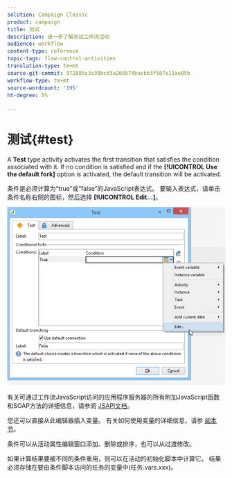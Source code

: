 ```yaml
---
solution: Campaign Classic
product: campaign
title: 测试
description: 进一步了解测试工作流活动
audience: workflow
content-type: reference
topic-tags: flow-control-activities
translation-type: tm+mt
source-git-commit: 972885c3a38bcd3a260574bacbb3f507e11ae05b
workflow-type: tm+mt
source-wordcount: '195'
ht-degree: 5%

---
```



# 测试{#test}

A **Test** type activity activates the first transition that satisfies the condition associated with it. If no condition is satisfied and if the **[!UICONTROL Use the default fork]** option is activated, the default transition will be activated.

条件是必须计算为“true”或“false”的JavaScript表达式。 要输入表达式，请单击条件名称右侧的图标，然后选择 **[!UICONTROL Edit...]**。

![](assets/edit_test.png)

有关可通过工作流JavaScript访问的应用程序服务器的所有附加JavaScript函数和SOAP方法的详细信息，请参阅 [JSAPI文档](https://docs.adobe.com/content/help/en/campaign-classic/technicalresources/api/index.html)。

您还可以直接从此编辑器插入变量。 有关如何使用变量的详细信息，请参 [阅本节](../../workflow/using/javascript-scripts-and-templates.md#variables)。

条件可以从活动属性编辑窗口添加、删除或排序，也可以从过渡修改。

如果计算结果要被不同的条件重用，则可以在活动的初始化脚本中计算它。 结果必须存储在要由条件脚本访问的任务的变量中(任务.vars.xxx)。

